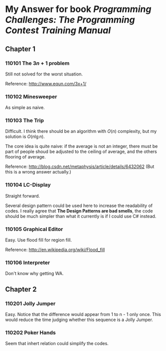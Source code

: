 # My Answer for book *Programming Challenges: The Programming Contest Training Manual*

## Chapter 1

### 110101 The $3n + 1$ problem

Still not solved for the worst situation.

Reference: http://www.equn.com/3x+1/

### 110102 Minesweeper

As simple as naive.

### 110103 The Trip

Difficult. I think there should be an algorithm with $O(n)$ complexity, but my solution is $O(n \lg n)$.

The core idea is quite naive: if the average is not an integer, there must be part of people shoud be adjusted to the ceiling of average, and the others flooring of average.

Reference: http://blog.csdn.net/metaphysis/article/details/6432062 (But this is a wrong answer actually.)

### 110104 LC-Display

Straight forward.

Several design pattern could be used here to increase the readability of codes. I really agree that **The Design Patterns are bad smells**, the code should be much simpler than what it currently is if I could use C# instead.

### 110105 Graphical Editor

Easy. Use flood fill for region fill.

Reference: http://en.wikipedia.org/wiki/Flood_fill

### 110106 Interpreter

Don't know why getting WA.

## Chapter 2

### 110201 Jolly Jumper

Easy. Notice that the difference would appear from 1 to n - 1 only once. This would reduce the time judging whether this sequence is a Jolly Jumper.

### 110202 Poker Hands

Seem that inhert relation could simplify the codes.